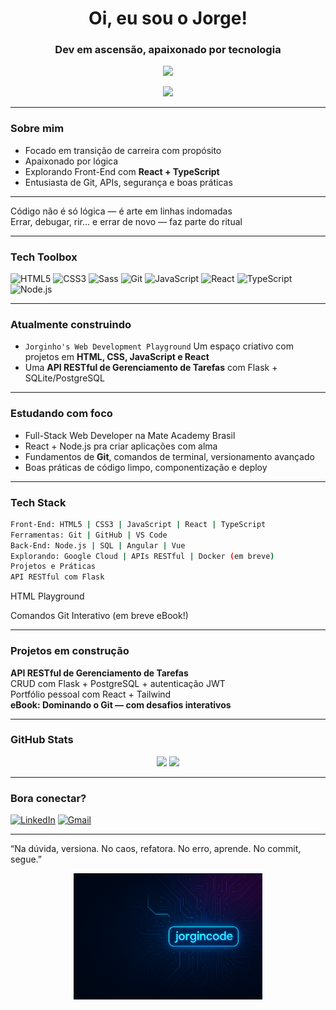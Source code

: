 <!-- README para o perfil do GitHub de Jorginho -->

<h1 align="center">Oi, eu sou o Jorge!</h1>
<h3 align="center">Dev em ascensão, apaixonado por tecnologia</h3>

<p align="center">
  <img src="https://readme-typing-svg.demolab.com/?lines=Desenvolvedor+Full-Stack+em+forma%C3%A7%C3%A3o;Node.js%2C+SQL+e+JavaScript+na+veia!;Construindo+projetos+com+alma+e+c%C3%B3digo&center=true&width=500&height=45" />
</p>

<p align="center">
  <img src="https://media.giphy.com/media/qgQUggAC3Pfv687qPC/giphy.gif" width="300" />
</p>

---

### Sobre mim
- Focado em transição de carreira com propósito
- Apaixonado por lógica
- Explorando Front-End com **React + TypeScript**
- Entusiasta de Git, APIs, segurança e boas práticas

---

Código não é só lógica — é arte em linhas indomadas  
Errar, debugar, rir... e errar de novo — faz parte do ritual  

---

### Tech Toolbox  
![HTML5](https://img.shields.io/badge/HTML5-E34F26?style=for-the-badge&logo=html5&logoColor=white)
![CSS3](https://img.shields.io/badge/CSS3-1572B6?style=for-the-badge&logo=css3&logoColor=white)
![Sass](https://img.shields.io/badge/Sass-CC6699?style=for-the-badge&logo=sass&logoColor=white)
![Git](https://img.shields.io/badge/Git-F05032?style=for-the-badge&logo=git&logoColor=white)
![JavaScript](https://img.shields.io/badge/JavaScript-F7DF1E?style=for-the-badge&logo=javascript&logoColor=black)
![React](https://img.shields.io/badge/React-20232A?style=for-the-badge&logo=react&logoColor=61DAFB)
![TypeScript](https://img.shields.io/badge/TypeScript-3178C6?style=for-the-badge&logo=typescript&logoColor=white)
![Node.js](https://img.shields.io/badge/Node.js-339933?style=for-the-badge&logo=nodedotjs&logoColor=white)

---

### Atualmente construindo
- `Jorginho's Web Development Playground` 
  Um espaço criativo com projetos em **HTML, CSS, JavaScript e React**  
- Uma **API RESTful de Gerenciamento de Tarefas** com Flask + SQLite/PostgreSQL

---

### Estudando com foco
- Full-Stack Web Developer na Mate Academy Brasil
- React + Node.js pra criar aplicações com alma
- Fundamentos de **Git**, comandos de terminal, versionamento avançado
- Boas práticas de código limpo, componentização e deploy

---

### Tech Stack
```bash
Front-End: HTML5 | CSS3 | JavaScript | React | TypeScript
Ferramentas: Git | GitHub | VS Code
Back-End: Node.js | SQL | Angular | Vue
Explorando: Google Cloud | APIs RESTful | Docker (em breve)
Projetos e Práticas
API RESTful com Flask
```
HTML Playground

Comandos Git Interativo (em breve eBook!)

---

### Projetos em construção
**API RESTful de Gerenciamento de Tarefas**  
CRUD com Flask + PostgreSQL + autenticação JWT  
Portfólio pessoal com React + Tailwind  
**eBook: Dominando o Git — com desafios interativos**

---

### GitHub Stats

<p align="center">
  <img src="https://github-readme-stats.vercel.app/api?username=jorgincode&show_icons=true&theme=radical" height="150"/>
  <img src="https://github-readme-stats.vercel.app/api/top-langs/?username=jorgincode&layout=compact&theme=radical" height="150"/>
</p>

---

### Bora conectar?

[![LinkedIn](https://img.shields.io/badge/LinkedIn-%230077B5.svg?style=for-the-badge&logo=linkedin&logoColor=white)](https://www.linkedin.com/in/jorge-menezes-jr/)
[![Gmail](https://img.shields.io/badge/Email-D14836?style=for-the-badge&logo=gmail&logoColor=white)](mailto:jgrei.junior@gmail.com)

---

“Na dúvida, versiona. No caos, refatora. No erro, aprende. No commit, segue.”  

<p align="center">
  <img src="https://github.com/jorgincode/jorgincode/blob/main/Jorgincode%20Banner_new.png" alt="Jorgincode Banner" width="60%">
</p>
